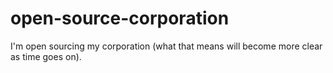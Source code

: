 # open-source-corporation
I'm open sourcing my corporation (what that means will become more clear as time goes on).
